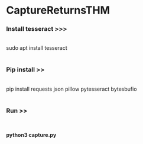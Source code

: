 # CaptureReturnsTHM

<H3>Install tesseract >>> </H3><br>
<b></b>sudo apt install tesseract <br><br></b>

<H3>Pip install >></H3><br>
<b></b>pip install requests json pillow pytesseract bytesbufio<br><br></b>

<H3>Run >></H3><br>

<b>python3 capture.py<br><br></b>
